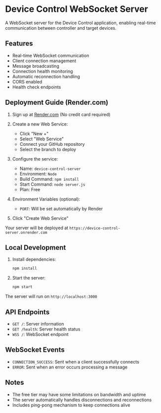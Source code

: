 # Device Control WebSocket Server

A WebSocket server for the Device Control application, enabling real-time communication between controller and target devices.

## Features

- Real-time WebSocket communication
- Client connection management
- Message broadcasting
- Connection health monitoring
- Automatic reconnection handling
- CORS enabled
- Health check endpoints

## Deployment Guide (Render.com)

1. Sign up at [Render.com](https://render.com) (No credit card required)

2. Create a new Web Service:
   - Click "New +"
   - Select "Web Service"
   - Connect your GitHub repository
   - Select the branch to deploy

3. Configure the service:
   - Name: `device-control-server`
   - Environment: `Node`
   - Build Command: `npm install`
   - Start Command: `node server.js`
   - Plan: Free

4. Environment Variables (optional):
   - `PORT`: Will be set automatically by Render

5. Click "Create Web Service"

Your server will be deployed at `https://device-control-server.onrender.com`

## Local Development

1. Install dependencies:
   ```bash
   npm install
   ```

2. Start the server:
   ```bash
   npm start
   ```

The server will run on `http://localhost:3000`

## API Endpoints

- `GET /`: Server information
- `GET /health`: Server health status
- `WSS /`: WebSocket endpoint

## WebSocket Events

- `CONNECTION_SUCCESS`: Sent when a client successfully connects
- `ERROR`: Sent when an error occurs processing a message

## Notes

- The free tier may have some limitations on bandwidth and uptime
- The server automatically handles disconnections and reconnections
- Includes ping-pong mechanism to keep connections alive
